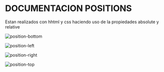 # DOCUMENTACION POSITIONS

Estan realizados con hhtml y css haciendo uso de la propiedades absolute y relative

![position-bottom](https://user-images.githubusercontent.com/98065715/153728952-f22d19bd-aded-4684-915f-576f442122e6.png)

![position-left](https://user-images.githubusercontent.com/98065715/153728954-bcea0189-4281-462e-876e-af41e6312c9c.png)

![position-right](https://user-images.githubusercontent.com/98065715/153728957-83d6c931-fb56-4045-9354-c42dad6ed79e.png)

![position-top](https://user-images.githubusercontent.com/98065715/153728959-649860e4-ad55-4e2f-8021-6b0ec42a4abe.png)
